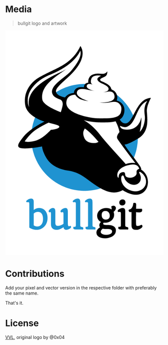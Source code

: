 # Media

> bullgit logo and artwork

[![Logo](_pixels/bullgit-logo.png)](_pixels/bullgit-logo.png)

# Contributions

Add your pixel and vector version in the respective folder with preferably the same name.

That's it.

# License

[VVL](https://github.com/bullgit/VVL), original logo by @0x04
